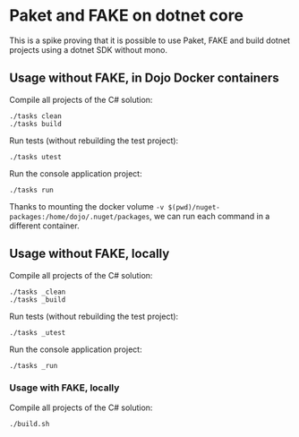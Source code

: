 # Paket and FAKE on dotnet core

This is a spike proving that it is possible to use Paket, FAKE and build dotnet
projects using a dotnet SDK without mono.

## Usage without FAKE, in Dojo Docker containers
Compile all projects of the C# solution:
```
./tasks clean
./tasks build
```

Run tests (without rebuilding the test project):
```
./tasks utest
```

Run the console application project:
```
./tasks run
```

Thanks to mounting the docker volume `-v $(pwd)/nuget-packages:/home/dojo/.nuget/packages`, we can run each command in a different container.

## Usage without FAKE, locally
Compile all projects of the C# solution:
```
./tasks _clean
./tasks _build
```

Run tests (without rebuilding the test project):
```
./tasks _utest
```

Run the console application project:
```
./tasks _run
```

### Usage with FAKE, locally
Compile all projects of the C# solution:
```
./build.sh
```
